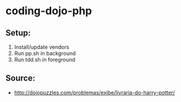 # coding-dojo-php

## Setup:
1. Install/update vendors
2. Run pp.sh in background
3. Run tdd.sh in foreground

## Source:
* http://dojopuzzles.com/problemas/exibe/livraria-do-harry-potter/
